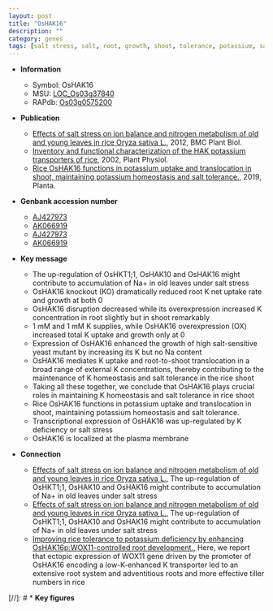 ```yaml
---
layout: post
title: "OsHAK16"
description: ""
category: genes
tags: [salt stress, salt, root, growth, shoot, tolerance, potassium, salt tolerance, stress, homeostasis, plasma membrane, potassium uptake]
---
```


* **Information**  
    + Symbol: OsHAK16  
    + MSU: [LOC_Os03g37840](http://rice.plantbiology.msu.edu/cgi-bin/ORF_infopage.cgi?orf=LOC_Os03g37840)  
    + RAPdb: [Os03g0575200](http://rapdb.dna.affrc.go.jp/viewer/gbrowse_details/irgsp1?name=Os03g0575200)  

* **Publication**  
    + [Effects of salt stress on ion balance and nitrogen metabolism of old and young leaves in rice Oryza sativa L.](http://www.ncbi.nlm.nih.gov/pubmed?term=Effects+of+salt+stress+on+ion+balance+and+nitrogen+metabolism+of+old+and+young+leaves+in+rice+Oryza+sativa+L.%5BTitle%5D), 2012, BMC Plant Biol.
    + [Inventory and functional characterization of the HAK potassium transporters of rice](http://www.ncbi.nlm.nih.gov/pubmed?term=Inventory+and+functional+characterization+of+the+HAK+potassium+transporters+of+rice%5BTitle%5D), 2002, Plant Physiol.
    + [Rice OsHAK16 functions in potassium uptake and translocation in shoot, maintaining potassium homeostasis and salt tolerance.](http://www.ncbi.nlm.nih.gov/pubmed?term=Rice+OsHAK16+functions+in+potassium+uptake+and+translocation+in+shoot,+maintaining+potassium+homeostasis+and+salt+tolerance.%5BTitle%5D), 2019, Planta.

* **Genbank accession number**  
    + [AJ427973](http://www.ncbi.nlm.nih.gov/nuccore/AJ427973)
    + [AK066919](http://www.ncbi.nlm.nih.gov/nuccore/AK066919)
    + [AJ427973](http://www.ncbi.nlm.nih.gov/nuccore/AJ427973)
    + [AK066919](http://www.ncbi.nlm.nih.gov/nuccore/AK066919)

* **Key message**  
    + The up-regulation of OsHKT1;1, OsHAK10 and OsHAK16 might contribute to accumulation of Na+ in old leaves under salt stress
    + OsHAK16 knockout (KO) dramatically reduced root K net uptake rate and growth at both 0
    + OsHAK16 disruption decreased while its overexpression increased K concentration in root slightly but in shoot remarkably
    + 1 mM and 1 mM K supplies, while OsHAK16 overexpression (OX) increased total K uptake and growth only at 0
    + Expression of OsHAK16 enhanced the growth of high salt-sensitive yeast mutant by increasing its K but no Na content
    + OsHAK16 mediates K uptake and root-to-shoot translocation in a broad range of external K concentrations, thereby contributing to the maintenance of K homeostasis and salt tolerance in the rice shoot
    + Taking all these together, we conclude that OsHAK16 plays crucial roles in maintaining K homeostasis and salt tolerance in rice shoot
    + Rice OsHAK16 functions in potassium uptake and translocation in shoot, maintaining potassium homeostasis and salt tolerance.
    + Transcriptional expression of OsHAK16 was up-regulated by K deficiency or salt stress
    + OsHAK16 is localized at the plasma membrane

* **Connection**  
    + [Effects of salt stress on ion balance and nitrogen metabolism of old and young leaves in rice Oryza sativa L.](http://www.ncbi.nlm.nih.gov/pubmed?term=Effects+of+salt+stress+on+ion+balance+and+nitrogen+metabolism+of+old+and+young+leaves+in+rice+Oryza+sativa+L.%5BTitle%5D), The up-regulation of OsHKT1;1, OsHAK10 and OsHAK16 might contribute to accumulation of Na+ in old leaves under salt stress
    + [Effects of salt stress on ion balance and nitrogen metabolism of old and young leaves in rice Oryza sativa L.](http://www.ncbi.nlm.nih.gov/pubmed?term=Effects+of+salt+stress+on+ion+balance+and+nitrogen+metabolism+of+old+and+young+leaves+in+rice+Oryza+sativa+L.%5BTitle%5D), The up-regulation of OsHKT1;1, OsHAK10 and OsHAK16 might contribute to accumulation of Na+ in old leaves under salt stress
    + [Improving rice tolerance to potassium deficiency by enhancing OsHAK16p:WOX11-controlled root development.](http://www.ncbi.nlm.nih.gov/pubmed?term=Improving+rice+tolerance+to+potassium+deficiency+by+enhancing+OsHAK16p:WOX11-controlled+root+development.%5BTitle%5D), Here, we report that ectopic expression of WOX11 gene driven by the promoter of OsHAK16 encoding a low-K-enhanced K transporter led to an extensive root system and adventitious roots and more effective tiller numbers in rice

[//]: # * **Key figures**  


